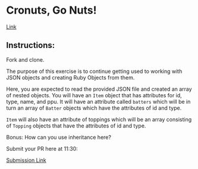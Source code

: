 # Cronuts, Go Nuts!

[Link](https://www.youtube.com/watch?v=V_5fwEUJzK0)


## Instructions:

Fork and clone.

The purpose of this exercise is to continue getting used to working with JSON
objects and creating Ruby Objects from them.

Here, you are expected to read the provided JSON file and created an array of
nested objects. You will have an `Item` object that has attributes for id, type,
name, and ppu. It will have an attribute called `batters` which will be in turn
an array of `Batter` objects which have the attributes of id and type.

`Item` will also have an attribute of toppings which will be an array consisting
of `Topping` objects that have the attributes of id and type.

Bonus: How can you use inheritance here?

Submit your PR here at 11:30:

[Submission Link](https://goo.gl/forms/s5JSonFHMcWqhCGq2)
